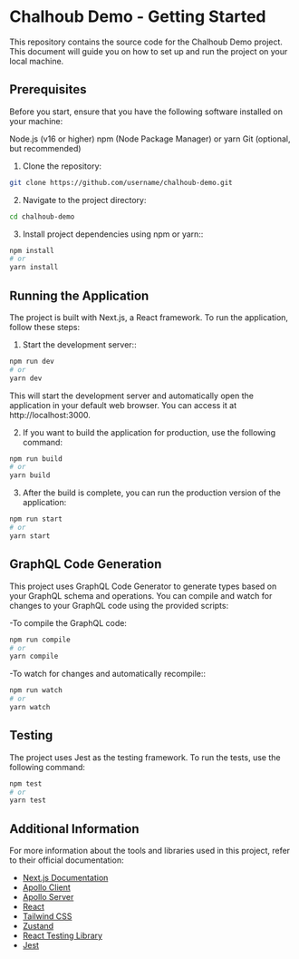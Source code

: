 # Chalhoub Demo - Getting Started

This repository contains the source code for the Chalhoub Demo project. This document will guide you on how to set up and run the project on your local machine.

## Prerequisites
Before you start, ensure that you have the following software installed on your machine:

Node.js (v16 or higher)
npm (Node Package Manager) or yarn
Git (optional, but recommended)

1. Clone the repository:
```bash
git clone https://github.com/username/chalhoub-demo.git
```

2. Navigate to the project directory:
```bash
cd chalhoub-demo
```
3. Install project dependencies using npm or yarn::
```bash
npm install
# or
yarn install
```
## Running the Application

The project is built with Next.js, a React framework. To run the application, follow these steps:

1. Start the development server::
```bash
npm run dev
# or
yarn dev
```
This will start the development server and automatically open the application in your default web browser. You can access it at http://localhost:3000.

2. If you want to build the application for production, use the following command:
```bash
npm run build
# or
yarn build
```

3. After the build is complete, you can run the production version of the application:
```bash
npm run start
# or
yarn start
```
## GraphQL Code Generation

This project uses GraphQL Code Generator to generate types based on your GraphQL schema and operations. You can compile and watch for changes to your GraphQL code using the provided scripts:

-To compile the GraphQL code:
```bash
npm run compile
# or
yarn compile
```
-To watch for changes and automatically recompile::
```bash
npm run watch
# or
yarn watch
```

## Testing

The project uses Jest as the testing framework. To run the tests, use the following command:
```bash
npm test
# or
yarn test
```
## Additional Information

For more information about the tools and libraries used in this project, refer to their official documentation:

- [Next.js Documentation](https://nextjs.org/docs)
- [Apollo Client](https://www.apollographql.com/docs/react/)
- [Apollo Server](https://www.apollographql.com/docs/apollo-server/)
- [React](https://legacy.reactjs.org/docs/getting-started.html)
- [Tailwind CSS](https://tailwindcss.com/docs/installation)
- [Zustand](https://docs.pmnd.rs/zustand/getting-started/introduction)
- [React Testing Library](https://testing-library.com/docs/react-testing-library/intro/)
- [Jest](https://jestjs.io/docs/getting-started)

